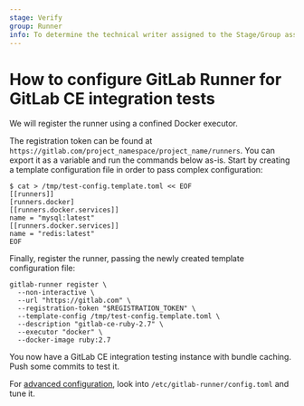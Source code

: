 ```yaml
---
stage: Verify
group: Runner
info: To determine the technical writer assigned to the Stage/Group associated with this page, see https://about.gitlab.com/handbook/engineering/ux/technical-writing/#assignments
---
```


# How to configure GitLab Runner for GitLab CE integration tests

We will register the runner using a confined Docker executor.

The registration token can be found at `https://gitlab.com/project_namespace/project_name/runners`.
You can export it as a variable and run the commands below as-is. Start by
creating a template configuration file in order to pass complex configuration:

```shell
$ cat > /tmp/test-config.template.toml << EOF
[[runners]]
[runners.docker]
[[runners.docker.services]]
name = "mysql:latest"
[[runners.docker.services]]
name = "redis:latest"
EOF
```

Finally, register the runner, passing the newly created template configuration file:

```shell
gitlab-runner register \
  --non-interactive \
  --url "https://gitlab.com" \
  --registration-token "$REGISTRATION_TOKEN" \
  --template-config /tmp/test-config.template.toml \
  --description "gitlab-ce-ruby-2.7" \
  --executor "docker" \
  --docker-image ruby:2.7
```

You now have a GitLab CE integration testing instance with bundle caching.
Push some commits to test it.

For [advanced configuration](../configuration/advanced-configuration.md), look into
`/etc/gitlab-runner/config.toml` and tune it.
